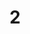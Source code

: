 ---
layout: painting
title: 2
image: /images/paintings/mdf/JRB Web 02-min.jpg
dimensions: 395mm x 200mm
media: Acrylic on MDF
group: MDF
---
